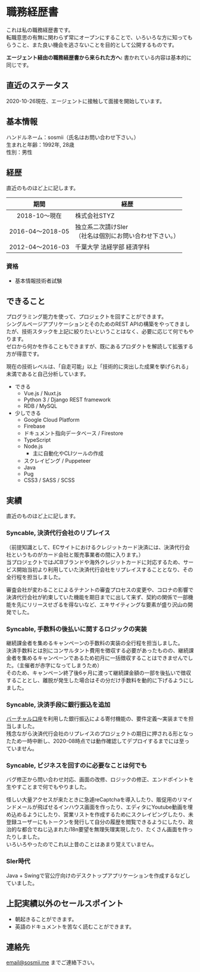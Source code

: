 # 職務経歴書
これは私の職務経歴書です。  
転職意思の有無に関わらず常にオープンにすることで、いろいろな方に知ってもらうこと、また良い機会を逃さないことを目的として公開するものです。

**エージェント経由の職務経歴書から来られた方へ:** 書かれている内容は基本的に同じです。

## 直近のステータス
2020-10-26現在、エージェントに接触して面接を開始しています。

## 基本情報
ハンドルネーム：sosmii（氏名はお問い合わせ下さい。）  
生まれと年齢：1992年, 28歳  
性別：男性

## 経歴
直近のものほど上に記します。

期間|経歴
:-:|---
2018-10〜現在|株式会社STYZ
2016-04〜2018-05|独立系二次請けSIer<br>（社名は個別にお問い合わせ下さい。）
2012-04〜2016-03|千葉大学 法経学部 経済学科

### 資格
- 基本情報技術者試験

## できること
プログラミング能力を使って、プロジェクトを回すことができます。  
シングルページアプリケーションとそのためのREST APIの構築をやってきましたが、技術スタックを上記に絞りたいということはなく、必要に応じて何でもやります。  
ゼロから何かを作ることもできますが、既にあるプロダクトを解読して拡張する方が得意です。

現在の技術レベルは、「自走可能」以上「技術的に突出した成果を挙げられる」未満であると自己分析しています。

- できる
  - Vue.js / Nuxt.js
  - Python 3 / Django REST framework
  - RDB / MySQL
- 少しできる
  - Google Cloud Platform
  - Firebase
  - ドキュメント指向データベース / Firestore
  - TypeScript
  - Node.js
    - 主に自動化やCLIツールの作成
  - スクレイピング / Puppeteer
  - Java
  - Pug
  - CSS3 / SASS / SCSS

## 実績
直近のものほど上に記します。  

### Syncable, 決済代行会社のリプレイス
（前提知識として、ECサイトにおけるクレジットカード決済には、決済代行会社というものがカード会社と販売事業者の間に入ります。）  
当プロジェクトではJCBブランドや海外クレジットカードに対応するため、サービス開始当初より利用していた決済代行会社をリプレイスすることとなり、その全行程を担当しました。

審査会社が変わることによるテナントの審査プロセスの変更や、コロナの影響で決済代行会社が約束していた機能を期日までに出して来ず、契約の関係で一部機能を先にリリースせざるを得ないなど、エキサイティングな要素が盛り沢山の開発でした。

### Syncable, 手数料の後払いに関するロジックの実装
継続課金者を集めるキャンペーンの手数料の実装の全行程を担当しました。  
決済手数料とは別にコンサルタント費用を徴収する必要があったものの、継続課金者を集めるキャンペーンであるため初月に一括徴収することはできませんでした。（主催者が赤字になってしまうため）  
そのため、キャンペーン終了後6ヶ月に渡って継続課金額の一部を後払いで徴収することとし、離脱が発生した場合はその分だけ手数料を動的に下げるようにしました。

### Syncable, 決済手段に銀行振込を追加
[バーチャル口座](https://www.cardservice.co.jp/support/beginner/begin_24.html)を利用した銀行振込による寄付機能の、要件定義〜実装までを担当しました。  
残念ながら決済代行会社のリプレイスのプロジェクトの期日に押される形となったため一時中断し、2020-08時点では動作確認してデプロイするまでには至っていません。

### Syncable, ビジネスを回すのに必要なことは何でも
バグ修正から問い合わせ対応、画面の改修、ロジックの修正、エンドポイントを生やすことまで何でもやりました。

怪しい大量アクセスが来たときに急遽reCaptchaを導入したり、販促用のリマインドメールが飛ばせるインハウス画面を作ったり、エディタにYoutube動画を埋め込めるようにしたり、営業リストを作成するためにスクレイピングしたり、未登録ユーザーにもトークンを発行して自分の履歴を閲覧できるようにしたり、政治的な都合でねじ込まれたi18n要望を無理矢理実現したり、たくさん画面を作ったりしました。  
いろいろやったのでこれ以上昔のことはあまり覚えていません。

### SIer時代
Java + Swingで官公庁向けのデスクトップアプリケーションを作成するなどしていました。

## 上記実績以外のセールスポイント

- 朝起きることができます。
- 英語のドキュメントを苦なく読むことができます。

## 連絡先
email@sosmii.me までご連絡下さい。
